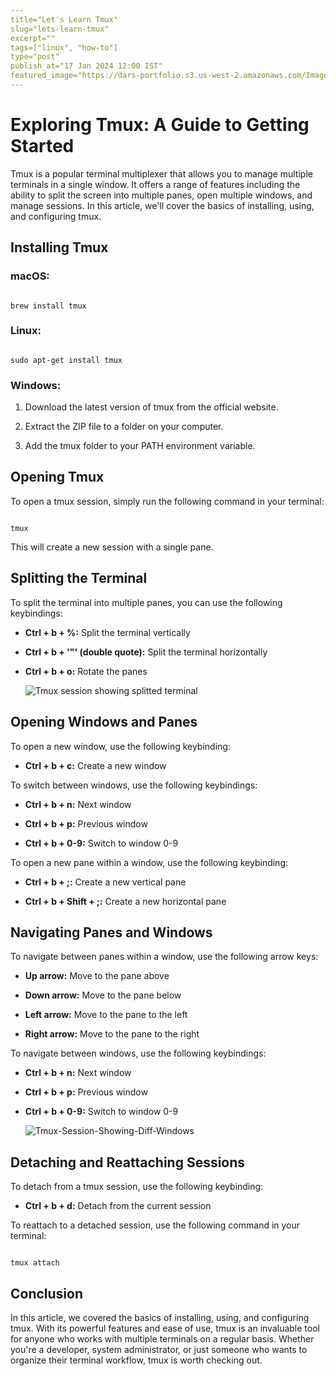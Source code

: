 ```yaml
---
title="Let's Learn Tmux"
slug="lets-learn-tmux"
excerpt=""
tags=["linux", "how-to"]
type="post"
publish_at="17 Jan 2024 12:00 IST"
featured_image="https://dars-portfolio.s3.us-west-2.amazonaws.com/Images/Tmux-1.png"
---
```

# **Exploring Tmux: A Guide to Getting Started**

  

Tmux is a popular terminal multiplexer that allows you to manage multiple terminals in a single window. It offers a range of features including the ability to split the screen into multiple panes, open multiple windows, and manage sessions. In this article, we'll cover the basics of installing, using, and configuring tmux.

## **Installing Tmux**

  

### **macOS:**

  

```

brew install tmux

```

  

### **Linux:**

  

```

sudo apt-get install tmux

```

  

### **Windows:**

  

1. Download the latest version of tmux from the official website.

2. Extract the ZIP file to a folder on your computer.

3. Add the tmux folder to your PATH environment variable.

  

## **Opening Tmux**

  

To open a tmux session, simply run the following command in your terminal:

  

```

tmux

```

  

This will create a new session with a single pane.

  

## **Splitting the Terminal**

  

To split the terminal into multiple panes, you can use the following keybindings:

  

* **Ctrl + b + %:** Split the terminal vertically

* **Ctrl + b + '"' (double quote):** Split the terminal horizontally

* **Ctrl + b + o:** Rotate the panes

    
    
    
    
  ![Tmux session showing splitted terminal](https://dars-portfolio.s3.us-west-2.amazonaws.com/Images/Tmux-1.png)

    
        
        

## **Opening Windows and Panes**

  

To open a new window, use the following keybinding:

  

* **Ctrl + b + c:** Create a new window

  

To switch between windows, use the following keybindings:

  

* **Ctrl + b + n:** Next window

* **Ctrl + b + p:** Previous window

* **Ctrl + b + 0-9:** Switch to window 0-9

  

To open a new pane within a window, use the following keybinding:

  

* **Ctrl + b + ;:** Create a new vertical pane

* **Ctrl + b + Shift + ;:** Create a new horizontal pane

## **Navigating Panes and Windows**

  

To navigate between panes within a window, use the following arrow keys:

  

* **Up arrow:** Move to the pane above

* **Down arrow:** Move to the pane below

* **Left arrow:** Move to the pane to the left

* **Right arrow:** Move to the pane to the right

  

To navigate between windows, use the following keybindings:

  

* **Ctrl + b + n:** Next window

* **Ctrl + b + p:** Previous window

* **Ctrl + b + 0-9:** Switch to window 0-9




  ![Tmux-Session-Showing-Diff-Windows](https://dars-portfolio.s3.us-west-2.amazonaws.com/Images/Tmux-3.png)



## **Detaching and Reattaching Sessions**

  

To detach from a tmux session, use the following keybinding:

  

* **Ctrl + b + d:** Detach from the current session

  

To reattach to a detached session, use the following command in your terminal:

  

```

tmux attach

```

   
## **Conclusion**

     
In this article, we covered the basics of installing, using, and configuring tmux. With its powerful features and ease of use, tmux is an invaluable tool for anyone who works with multiple terminals on a regular basis. Whether you're a developer, system administrator, or just someone who wants to organize their terminal workflow, tmux is worth checking out.